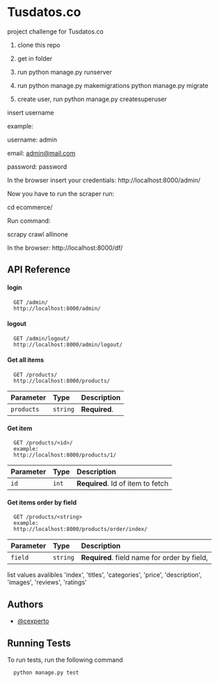 
# Tusdatos.co

project challenge for Tusdatos.co

1. clone this repo
2. get in folder
3. run 
python manage.py runserver

4. run 
python manage.py makemigrations
python manage.py migrate

5. create user, run
python manage.py createsuperuser

insert username

example: 

username: admin

email: admin@mail.com

password: password

In the browser insert your credentials:
http://localhost:8000/admin/

Now you have to run the scraper
run:

cd ecommerce/

Run command:

scrapy crawl allinone

In the browser:
http://localhost:8000/df/











## API Reference

#### login

```http
  GET /admin/
  http://localhost:8000/admin/
```
#### logout

```http
  GET /admin/logout/
  http://localhost:8000/admin/logout/
```

#### Get all items

```http
  GET /products/
  http://localhost:8000/products/
```

| Parameter | Type     | Description                |
| :-------- | :------- | :------------------------- |
| `products` | `string` | **Required**. |

#### Get item

```http
  GET /products/<id>/
  example:
  http://localhost:8000/products/1/
```

| Parameter | Type     | Description                       |
| :-------- | :------- | :-------------------------------- |
| `id`      | `int` | **Required**. Id of item to fetch |

#### Get items order by field

```http
  GET /products/<string>
  example:
  http://localhost:8000/products/order/index/
```

| Parameter | Type     | Description                       |
| :-------- | :------- | :-------------------------------- |
| `field`      | `string` | **Required**. field name for order by field, |

list values avalibles 'index', 'titles', 'categories', 'price', 'description', 'images', 'reviews', 'ratings'

## Authors

- [@cexperto](https://github.com/cexperto)


## Running Tests

To run tests, run the following command

```bash
  python manage.py test
```

